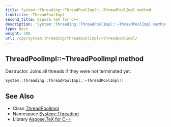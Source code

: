 ```yaml
---
title: System::Threading::ThreadPoolImpl::~ThreadPoolImpl method
linktitle: ~ThreadPoolImpl
second_title: Aspose.TeX for C++
description: 'System::Threading::ThreadPoolImpl::~ThreadPoolImpl method. Destructor. Joins all threads if they were not terminated yet in C++.'
type: docs
weight: 200
url: /cpp/system.threading/threadpoolimpl/~threadpoolimpl/
---
```

## ThreadPoolImpl::~ThreadPoolImpl method


Destructor. Joins all threads if they were not terminated yet.

```cpp
System::Threading::ThreadPoolImpl::~ThreadPoolImpl()
```

## See Also

* Class [ThreadPoolImpl](../)
* Namespace [System::Threading](../../)
* Library [Aspose.TeX for C++](../../../)
